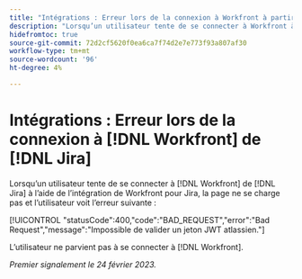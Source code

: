```yaml
---
title: "Intégrations : Erreur lors de la connexion à Workfront à partir de Jira"
description: "Lorsqu’un utilisateur tente de se connecter à Workfront à partir de Jira à l’aide de l’intégration Workfront for Jira, la page ne se charge pas et l’utilisateur voit une erreur."
hidefromtoc: true
source-git-commit: 72d2cf5620f0ea6ca7f74d2e7e773f93a807af30
workflow-type: tm+mt
source-wordcount: '96'
ht-degree: 4%

---
```



# Intégrations : Erreur lors de la connexion à [!DNL Workfront] de [!DNL Jira]

Lorsqu’un utilisateur tente de se connecter à [!DNL Workfront] de [!DNL Jira] à l’aide de l’intégration de Workfront pour Jira, la page ne se charge pas et l’utilisateur voit l’erreur suivante :

[!UICONTROL &quot;statusCode&quot;:400,&quot;code&quot;:&quot;BAD_REQUEST&quot;,&quot;error&quot;:&quot;Bad Request&quot;,&quot;message&quot;:&quot;Impossible de valider un jeton JWT atlassien.&quot;]

L’utilisateur ne parvient pas à se connecter à [!DNL Workfront].

_Premier signalement le 24 février 2023._

